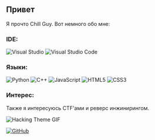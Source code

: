## Привет

Я прочто Chill Guy. Вот немного обо мне:

### IDE:

![Visual Studio](https://img.shields.io/badge/-Visual%20Studio-5C2D91?style=flat-square&logo=visual-studio&logoColor=white)
![Visual Studio Code](https://img.shields.io/badge/-Visual%20Studio%20Code-007ACC?style=flat-square&logo=visual-studio-code&logoColor=white)

### Языки:

![Python](https://img.shields.io/badge/-Python-black?style=flat-square&logo=python)
![C++](https://img.shields.io/badge/-C++-00599C?style=flat-square&logo=c)
![JavaScript](https://img.shields.io/badge/-JavaScript-black?style=flat-square&logo=javascript)
![HTML5](https://img.shields.io/badge/-HTML5-E34F26?style=flat-square&logo=html5&logoColor=white)
![CSS3](https://img.shields.io/badge/-CSS3-1572B6?style=flat-square&logo=css3)


### Интерес:

Также я интересуюсь CTF'ами и реверс инжинирингом.

![Hacking Theme GIF](https://media2.giphy.com/media/v1.Y2lkPTc5MGI3NjExcWtsNmZ0MjR5dmRheHhhanQ3MHg3dTNvb21idDg2eGNsN2JhZHc4dSZlcD12MV9pbnRlcm5hbF9naWZfYnlfaWQmY3Q9Zw/YQitE4YNQNahy/giphy.gif)

[![GitHub](https://img.shields.io/badge/GitHub-black?style=flat-square&logo=github)](https://github.com/konostrail)
